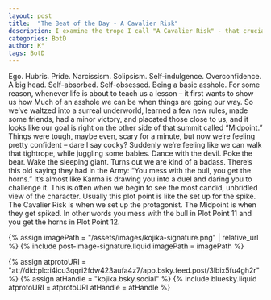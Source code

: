 ```yaml
---
layout: post
title:  "The Beat of the Day - A Cavalier Risk"
description: I examine the trope I call "A Cavalier Risk" - that crucial moment when a character's early success breeds dangerous overconfidence. Just before the story's midpoint, protagonists often feel invincible after initial victories, leading them to take reckless actions that set up their downfall. Using metaphors like "poking the bear" and "messing with the bull," I describe how this plot point reveals characters' true nature while setting them up for the harsh lessons waiting at the midpoint. This dance between pride and consequence is essential for character development.
categories: BotD
author: K°
tags: BotD
---
```


Ego. Hubris. Pride. Narcissism. Solipsism. Self-indulgence. Overconfidence. A big head. Self-absorbed. Self-obsessed. Being a basic asshole. For some reason, whenever life is about to teach us a lesson – it first wants to show us how Much of an asshole we can be when things are going our way. So we’ve waltzed into a surreal underworld, learned a few new rules, made some friends, had a minor victory, and placated those close to us, and it looks like our goal is right on the other side of that summit called “Midpoint.” Things were tough, maybe even, scary for a minute, but now we’re feeling pretty confident – dare I say cocky? Suddenly we’re feeling like we can walk that tightrope, while juggling some babies. Dance with the devil. Poke the bear. Wake the sleeping giant. Turns out we are kind of a badass. There’s this old saying they had in the Army: “You mess with the bull, you get the horns.” It’s almost like Karma is drawing you into a duel and daring you to challenge it. This is often when we begin to see the most candid, unbridled view of the character. Usually this plot point is like the set up for the spike. The Cavalier Risk is when we set up the protagonist. The Midpoint is when they get spiked. In other words you mess with the bull in Plot Point 11 and you get the horns in Plot Point 12.

<!-- signature -->
{% assign imagePath = "/assets/images/kojika-signature.png" | relative_url %}
{% include post-image-signature.liquid imagePath = imagePath %}

<!-- comments -->
{% assign atprotoURI = "at://did:plc:i4icu3qqri2fdw423aufa4z7/app.bsky.feed.post/3lbix5fu4gh2r" %}
{% assign atHandle = "kojika.bsky.social" %}
{% include bluesky.liquid atprotoURI = atprotoURI atHandle = atHandle %}